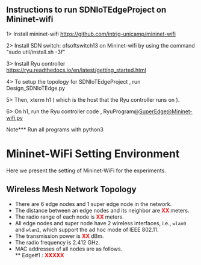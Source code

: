 Instructions to run SDNIoTEdgeProject on Mininet-wifi
-------------------------------------------------

1> Install mininet-wifi 
https://github.com/intrig-unicamp/mininet-wifi

2> Install SDN switch: ofsoftswitch13 on Mininet-wifi by using the command "sudo util/install.sh -3f"

3> Install Ryu controller
https://ryu.readthedocs.io/en/latest/getting_started.html

4> To setup the topology for SDNIoTEdgeProject , run Design_SDNIoTEdge.py

5> Then, xterm h1 ( which is the host that the Ryu controller runs on ).

6> On h1, run the Ryu controller code , RyuProgram@SuperEdge@Mininet-wifi.py 

Note***
Run all programs with python3

# Mininet-WiFi Setting Environment
Here we present the setting of Mininet-WiFi for the experiments.
## Wireless Mesh Network Topology
- There are 6 edge nodes and 1 super edge node in the network.
- The distance between an edge nodes and its neighbor are <b style='color:red'> XX </b> meters.
- The radio range of each node is  <b style='color:red'> XX </b> meters.
- All edge nodes and super node have 2 wireless interfaces, i.e., `wlan0` and `wlan1`, which support the ad hoc mode
of IEEE 802.11.
- The transmission power is <b style='color:red'> XX </b> dBm. 
- The radio frequency is 2.412 GHz. 
- MAC addresses of all nodes are as follows.  
** Edge\#1 : <b style='color:red'> XXXXX </b>
